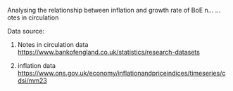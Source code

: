 Analysing the relationship between inflation and growth rate of BoE n…
…otes in circulation

Data source:
1. Notes in circulation data
https://www.bankofengland.co.uk/statistics/research-datasets

2. inflation data
https://www.ons.gov.uk/economy/inflationandpriceindices/timeseries/cdsi/mm23
